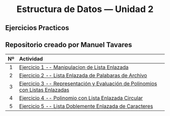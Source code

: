 <h1 align="center">Estructura de Datos — Unidad 2 </h1>

## Ejercicios Practicos
## Repositorio creado por Manuel Tavares

| Nº | Actividad |
|:--:|:-----------|
| 1 | [Ejercicio 1 -- Manipulacion de Lista Enlazada](./Actividad01.java) |
| 2 | [Ejercicio 2 -- Lista Enlazada de Palabaras de Archivo](./Actividad02.java)|
| 3 | [Ejercicio 3 -- Representación y Evaluación de Polinomios con Listas Enlazadas](./Actividad03.java)|
| 4 | [Ejercicio 4 -- Polinomio con Lista Enlazada Circular](./Actividad04.java)|
| 5 | [Ejercicio 5 -- Lista Doblemente Enlazada de Caracteres](./Actividad05.java)|
